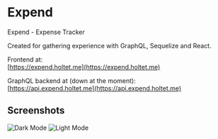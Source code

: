 # Expend
Expend - Expense Tracker

Created for gathering experience with GraphQL, Sequelize and React.

Frontend at:  
[https://expend.holtet.me](https://expend.holtet.me)

GraphQL backend at (down at the moment):  
[https://api.expend.holtet.me](https://api.expend.holtet.me)

## Screenshots
![Dark Mode](https://i.imgur.com/SEahJMW.png) ![Light Mode](https://i.imgur.com/YNS1IdB.png)
